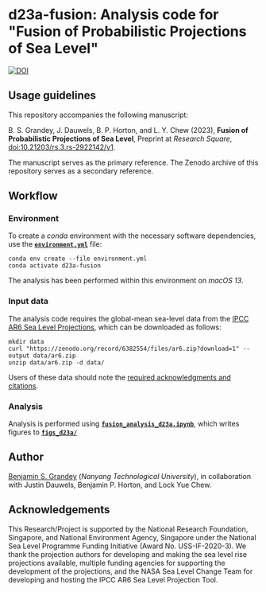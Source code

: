 # d23a-fusion: Analysis code for "Fusion of Probabilistic Projections of Sea Level"

[![DOI](https://zenodo.org/badge/630738591.svg)](https://zenodo.org/badge/latestdoi/630738591)

## Usage guidelines
This repository accompanies the following manuscript:

B. S. Grandey, J. Dauwels, B. P. Horton, and L. Y. Chew (2023),  **Fusion of Probabilistic Projections of Sea Level**, Preprint at _Research Square_, [doi:10.21203/rs.3.rs-2922142/v1](https://doi.org/10.21203/rs.3.rs-2922142/v1).

The manuscript serves as the primary reference.
The Zenodo archive of this repository serves as a secondary reference.

## Workflow

### Environment
To create a _conda_ environment with the necessary software dependencies, use the [**`environment.yml`**](environment.yml) file:

```
conda env create --file environment.yml
conda activate d23a-fusion
```

The analysis has been performed within this environment on _macOS 13_.

### Input data
The analysis code requires the global-mean sea-level data from the [IPCC AR6 Sea Level Projections](https://doi.org/10.5281/zenodo.6382554), which can be downloaded as follows:

```
mkdir data
curl "https://zenodo.org/record/6382554/files/ar6.zip?download=1" --output data/ar6.zip
unzip data/ar6.zip -d data/
```

Users of these data should note the [required acknowledgments and citations](https://doi.org/10.5281/zenodo.6382554).

### Analysis
Analysis is performed using [**`fusion_analysis_d23a.ipynb`**](fusion_analysis_d23a.ipynb), which writes figures to [**`figs_d23a/`**](figs_d23a)

## Author
[Benjamin S. Grandey](https://grandey.github.io) (_Nanyang Technological University_), in collaboration with Justin Dauwels, Benjamin P. Horton, and Lock Yue Chew.

## Acknowledgements
This Research/Project is supported by the National Research Foundation, Singapore, and National Environment Agency, Singapore under the National Sea Level Programme Funding Initiative (Award No. USS-IF-2020-3).
We thank the projection authors for developing and making the sea level rise projections available, multiple funding agencies for supporting the development of the projections, and the NASA Sea Level Change Team for developing and hosting the IPCC AR6 Sea Level Projection Tool.
